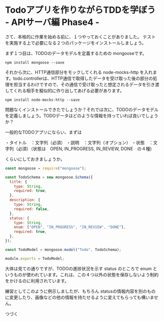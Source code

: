 # Todoアプリを作りながらTDDを学ぼう - APIサーバ編 Phase4 -

さて、本格的に作業を始める前に、１つやっておくことがありました。
テストを実施する上で必要になる２つのパッケージをインストールしましょう。

まず１つ目は、TODOのデータモデルを定義するための mongooseです。

```
npm install mongoose --save
```

それから次に、HTTP通信部分をモックしてくれる node-mocks-http を入れます。todo.controllerは、HTTP通信で取得したデータを受け取った後の部分の処理を担当するわけですので、その通信で受け取ったと想定されるデータを引き渡してくれる相手を擬似的に作り出してあげる必要があります。

```
npm install node-mocks-http --save
```

問題なくインストールできたでしょうか？それでは次に、TODOのデータモデルを定義しましょう。TODOデータはどのような情報を持っていれば良いでしょうか？

一般的なTODOアプリにならい、まずは

・タイトル　：文字列（必須）
・説明　：文字列（オプション）
・状態　：文字列（必須）（状態は　OPEN, IN_PROGRESS, IN_REVIEW, DONE　の４種)

くらいにしておきましょうか。


```javascript
const mongoose = require("mongoose");

const TodoSchema = new mongoose.Schema({
  title: {
    type: String,
    required: true,
  },
  description: {
    type: String,
    required: false,
  },
  status: {
    type: String,
    enum: ["OPEN", "IN_PROGRESS", "IN_REVIEW", "DONE"],
    required: true,
  },
});

const TodoModel = mongoose.model("Todo", TodoSchema);

module.exports = TodoModel;
```

大体は見ての通りですが、TODOの進捗状況を示す status のところで enum というものが使われています。これは、この４つ以外の状態を保存しないよう制約をかけるのに利用されています。

練習としてこのように例示しましたが、もちろん statusの情報内容を別のものに変更したり、画像などの他の情報を持たせるように変えてもらっても構いません。

つづく
